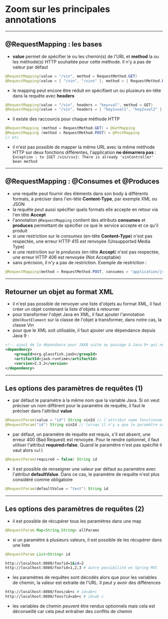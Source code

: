 # Zoom sur les principales annotations

----

## @RequestMapping : les bases

- **value** permet de spécifier le ou les chemin(s) de l'URL et **method** la ou les méthode(s) HTTP souhaitée pour cette méthode. Il n'y a pas de valeur par défaut

```java
@RequestMapping(value = "/vin", method = RequestMethod.GET)
@RequestMapping(value = { "/vin", "/vins" }, method = { RequestMethod.PUT, RequestMethod.POST })
```

- le mapping peut encore être réduit en spécifiant un ou plusieurs en-tête dans la requête avec **headers**

```java
@RequestMapping(value = "/vin", headers = "key=val", method = GET)
@RequestMapping(value = "/vin", headers = { "key1=val1", "key2=val2" }, method = GET)
```

- il existe des raccourcis pour chaque méthode HTTP

```java
@RequestMapping (method = RequestMethod.GET) = @GetMapping
@RequestMapping (method = RequestMethod.POST) = @PostMapping
// etc
```

- il n'est pas possible de mapper la même URL avec la même méthode HTTP sur deux fonctions différentes, l'application **ne démarrera pas** : ` Exception : to {GET /vin/csv}: There is already 'vinController' bean method`

----

##  @RequestMapping : @Consumes et @Produces

- une requête peut fournir des éléments dans son body à différents formats, à préciser dans l'en-tête **Content-Type**, par exemple XML ou JSON
- la requête peut aussi spécifier quels formats elle accepte en retour via l'en tête **Accept**
- l'annotation `@RequestMapping` contient des attributs **consumes** et **produces** permettant de spécifier ce que le service accepte et ce qu'il produit
- si une restriction sur le *consumes* (en-tête **Content-Type**) n'est pas respectée, une erreur HTTP 415 est renvoyée (Unsupported Media Type)
- si une restriction sur le *produces* (en-tête **Accept**) n'est pas respectée, une erreur HTTP 406 est renvoyée (Not Acceptable)
- sans précision, il n'y a pas de restriction. Exemple de restriction :

```java
@RequestMapping(method = RequestMethod.POST, consumes = "application/json", produces = { "application/json", "application/xml" })
```

----

## Retourner un objet au format XML

- il n'est pas possible de renvoyer une liste d'objets au format XML, il faut créer un objet contenant la liste d'objets à retourner
- pour transformer l'objet Java en XML, il faut ajouter l'annotation `@XmlRootElement` sur la classe de l'objet à transformer, dans notre cas, la classe Vin
- pour que le XML soit utilisable, il faut ajouter une dépendance depuis Java 9 :

```xml
<!-- ajout de la dépendance pour JAXB suite au passage à Java 9+ qui ne l'inclut plus d'office -->
<dependency>
    <groupId>org.glassfish.jaxb</groupId>
    <artifactId>jaxb-runtime</artifactId>
    <version>2.3.2</version>
</dependency>
```

----

## Les options des paramètres de requêtes (1)

- par défaut le paramètre à la même nom que la variable Java. Si on veut préciser un nom différent pour le paramètre de requête, il faut le préciser dans l'attribut **value**

```java
@RequestParam(value = "id") String vinId // l'attribut name fonctionne également
@RequestParam("id") String vinId // lorsqu'il n'y a que le paramètre value, il n'est pas nécessaire de le préciser
```

- par défaut, un paramètre de requête est requis, s'il est absent, une erreur 400 (Bad Request) est renvoyée. Pour le rendre optionnel, il faut utiliser l'attribut **required=false**. Quand le paramètre n'est pas spécifié il vaut alors `null`

```java
@RequestParam(required = false) String id
```

- il est possible de renseigner une valeur par défaut au paramètre avec l'attribut **defaultValue**. Dans ce cas, le paramètre de requête n'est plus considéré comme obligatoire

```java
@RequestParam(defaultValue = "test") String id
```

----

## Les options des paramètres de requêtes (2)

- il est possible de récupérer tous les paramètres dans une map

```java
@RequestParam Map<String,String> allParams
```

- si un paramètre à plusieurs valeurs, il est possible de les récupérer dans une liste

```java
@RequestParam List<String> id
```
```bash
http://localhost:8080/foo?id=1&id=2
http://localhost:8080/foo?id=1,2,3 # autre possibilité en Spring MVC
```

- les paramètres de requêtes sont décodés alors que pour les variables de chemin, la valeur est extraite de l'URL. Il peut y avoir des différences

```bash
http://localhost:8080/foos/ab+c # id=ab+c
http://localhost:8080/foos?id=ab+c # id=ab c
```

- les variables de chemin peuvent être rendus optionnels mais cela est déconseillé car cela peut entraîner des conflits de chemin
